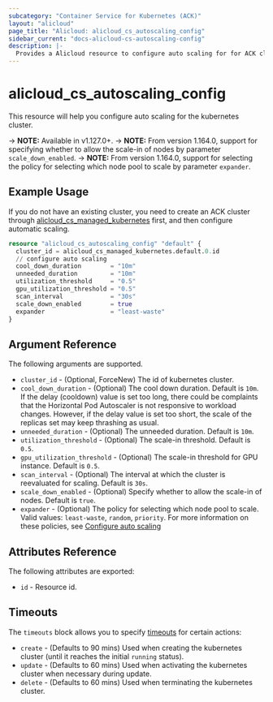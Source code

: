 ```yaml
---
subcategory: "Container Service for Kubernetes (ACK)"
layout: "alicloud"
page_title: "Alicloud: alicloud_cs_autoscaling_config"
sidebar_current: "docs-alicloud-cs-autoscaling-config"
description: |-
  Provides a Alicloud resource to configure auto scaling for for ACK cluster.
---
```


# alicloud\_cs\_autoscaling\_config

This resource will help you configure auto scaling for the kubernetes cluster. 

-> **NOTE:** Available in v1.127.0+.
-> **NOTE:** From version 1.164.0, support for specifying whether to allow the scale-in of nodes by parameter `scale_down_enabled`.
-> **NOTE:** From version 1.164.0, support for selecting the policy for selecting which node pool to scale by parameter `expander`.

## Example Usage
If you do not have an existing cluster, you need to create an ACK cluster through [alicloud_cs_managed_kubernetes](https://registry.terraform.io/providers/xdops/alicloud/latest/docs/resources/cs_managed_kubernetes) first, and then configure automatic scaling.

```terraform
resource "alicloud_cs_autoscaling_config" "default" {
  cluster_id = alicloud_cs_managed_kubernetes.default.0.id
  // configure auto scaling
  cool_down_duration        = "10m"
  unneeded_duration         = "10m"
  utilization_threshold     = "0.5"
  gpu_utilization_threshold = "0.5"
  scan_interval             = "30s"
  scale_down_enabled        = true
  expander                  = "least-waste"
}
```

## Argument Reference

The following arguments are supported.

* `cluster_id` - (Optional, ForceNew) The id of kubernetes cluster.
* `cool_down_duration` - (Optional) The cool down duration. Default is `10m`. If the delay (cooldown) value is set too long, there could be complaints that the Horizontal Pod Autoscaler is not responsive to workload changes. However, if the delay value is set too short, the scale of the replicas set may keep thrashing as usual.
* `unneeded_duration` - (Optional) The unneeded duration. Default is `10m`.
* `utilization_threshold` - (Optional) The scale-in threshold. Default is `0.5`. 
* `gpu_utilization_threshold` - (Optional)  The scale-in threshold for GPU instance. Default is `0.5`. 
* `scan_interval` - (Optional) The interval at which the cluster is reevaluated for scaling. Default is `30s`.
* `scale_down_enabled` - (Optional) Specify whether to allow the scale-in of nodes. Default is `true`.
* `expander` - (Optional) The policy for selecting which node pool to scale. Valid values: `least-waste`, `random`, `priority`. For more information on these policies, see [Configure auto scaling](https://www.alibabacloud.com/help/en/container-service-for-kubernetes/latest/auto-scaling-of-nodes#section-3bg-2ko-inl)

## Attributes Reference

The following attributes are exported:
* `id` - Resource id.

## Timeouts

The `timeouts` block allows you to specify [timeouts](https://www.terraform.io/docs/configuration-0-11/resources.html#timeouts) for certain actions:

* `create` - (Defaults to 90 mins) Used when creating the kubernetes cluster (until it reaches the initial `running` status).
* `update` - (Defaults to 60 mins) Used when activating the kubernetes cluster when necessary during update.
* `delete` - (Defaults to 60 mins) Used when terminating the kubernetes cluster.

